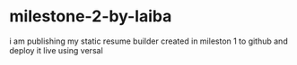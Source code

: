 # milestone-2-by-laiba
i am publishing my static resume builder created in mileston 1 to github and deploy it live using versal
